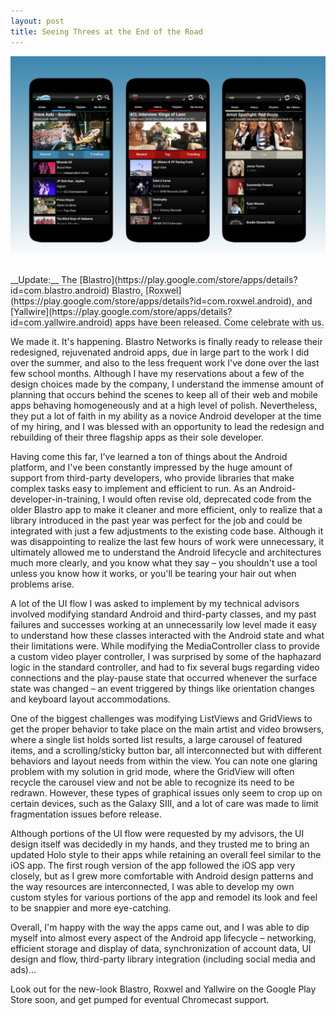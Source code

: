 ```yaml
---
layout: post
title: Seeing Threes at the End of the Road
---
```


![Blastro Trio](/img/blog/blastro_trio.png)

<h5-dark style='border-bottom:1px solid #aaa'>
    </br>
    __Update:__ The [Blastro](https://play.google.com/store/apps/details?id=com.blastro.android) Blastro, [Roxwel](https://play.google.com/store/apps/details?id=com.roxwel.android), and [Yallwire](https://play.google.com/store/apps/details?id=com.yallwire.android) apps have been released. Come celebrate with us.
</h5>


We made it. It's happening. Blastro Networks is finally ready to release their redesigned, rejuvenated android apps, due in large part to the work I did over the summer, and also to the less frequent work I've done over the last few school months. Although I have my reservations about a few of the design choices made by the company, I understand the immense amount of planning that occurs behind the scenes to keep all of their web and mobile apps behaving homogeneously and at a high level of polish. Nevertheless, they put a lot of faith in my ability as a novice Android developer at the time of my hiring, and I was blessed with an opportunity to lead the redesign and rebuilding of their three flagship apps as their sole developer.


Having come this far, I've learned a ton of things about the Android platform, and I've been constantly impressed by the huge amount of support from third-party developers, who provide libraries that make complex tasks easy to implement and efficient to run. As an Android-developer-in-training, I would often revise old, deprecated code from the older Blastro app to make it cleaner and more efficient, only to realize that a library introduced in the past year was perfect for the job and could be integrated with just a few adjustments to the existing code base. Although it was disappointing to realize the last few hours of work were unnecessary, it ultimately allowed me to understand the Android lifecycle and architectures much more clearly, and you know what they say &ndash; you shouldn't use a tool unless you know how it works, or you'll be tearing your hair out when problems arise.


A lot of the UI flow I was asked to implement by my technical advisors involved modifying standard Android and third-party classes, and my past failures and successes working at an unnecessarily low level made it easy to understand how these classes interacted with the Android state and what their limitations were. While modifying the MediaController class to provide a custom video player controller, I was surprised by some of the haphazard logic in the standard controller, and had to fix several bugs regarding video connections and the play-pause state that occurred whenever the surface state was changed &ndash; an event triggered by things like orientation changes and keyboard layout accommodations.


One of the biggest challenges was modifying ListViews and GridViews to get the proper behavior to take place on the main artist and video browsers, where a single list holds sorted list results, a large carousel of featured items, and a scrolling&sol;sticky button bar, all interconnected but with different behaviors and layout needs from within the view. You can note one glaring problem with my solution in grid mode, where the GridView will often recycle the carousel view and not be able to recognize its need to be redrawn. However, these types of graphical issues only seem to crop up on certain devices, such as the Galaxy SIII, and a lot of care was made to limit fragmentation issues before release.


Although portions of the UI flow were requested by my advisors, the UI design itself was decidedly in my hands, and they trusted me to bring an updated Holo style to their apps while retaining an overall feel similar to the iOS app. The first rough version of the app followed the iOS app very closely, but as I grew more comfortable with Android design patterns and the way resources are interconnected, I was able to develop my own custom styles for various portions of the app and remodel its look and feel to be snappier and more eye-catching.


Overall, I'm happy with the way the apps came out, and I was able to dip myself into almost every aspect of the Android app lifecycle &ndash; networking, efficient storage and display of data, synchronization of account data, UI design and flow, third-party library integration (including social media and ads)...


Look out for the new-look Blastro, Roxwel and Yallwire on the Google Play Store soon, and get pumped for eventual Chromecast support.